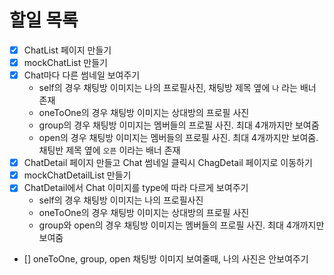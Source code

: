 # 할일 목록

- [x] ChatList 페이지 만들기
- [x] mockChatList 만들기
- [x] Chat마다 다른 썸네일 보여주기
  - self의 경우 채팅방 이미지는 나의 프로필사진, 채팅방 제목 옆에 `나` 라는 배너 존재
  - oneToOne의 경우 채팅방 이미지는 상대방의 프로필 사진
  - group의 경우 채팅방 이미지는 멤버들의 프로필 사진. 최대 4개까지만 보여줌
  - open의 경우 채팅방 이미지는 멤버들의 프로필 사진. 최대 4개까지만 보여줌. 채팅반 제목 옆에 `오픈` 이라는 배너 존재
- [x] ChatDetail 페이지 만들고 Chat 썸네일 클릭시 ChagDetail 페이지로 이동하기
- [x] mockChatDetailList 만들기
- [x] ChatDetail에서 Chat 이미지를 type에 따라 다르게 보여주기
  - self의 경우 채팅방 이미지는 나의 프로필사진
  - oneToOne의 경우 채팅방 이미지는 상대방의 프로필 사진
  - group와 open의 경우 채팅방 이미지는 멤버들의 프로필 사진. 최대 4개까지만 보여줌
- [] oneToOne, group, open 채팅방 이미지 보여줄때, 나의 사진은 안보여주기
